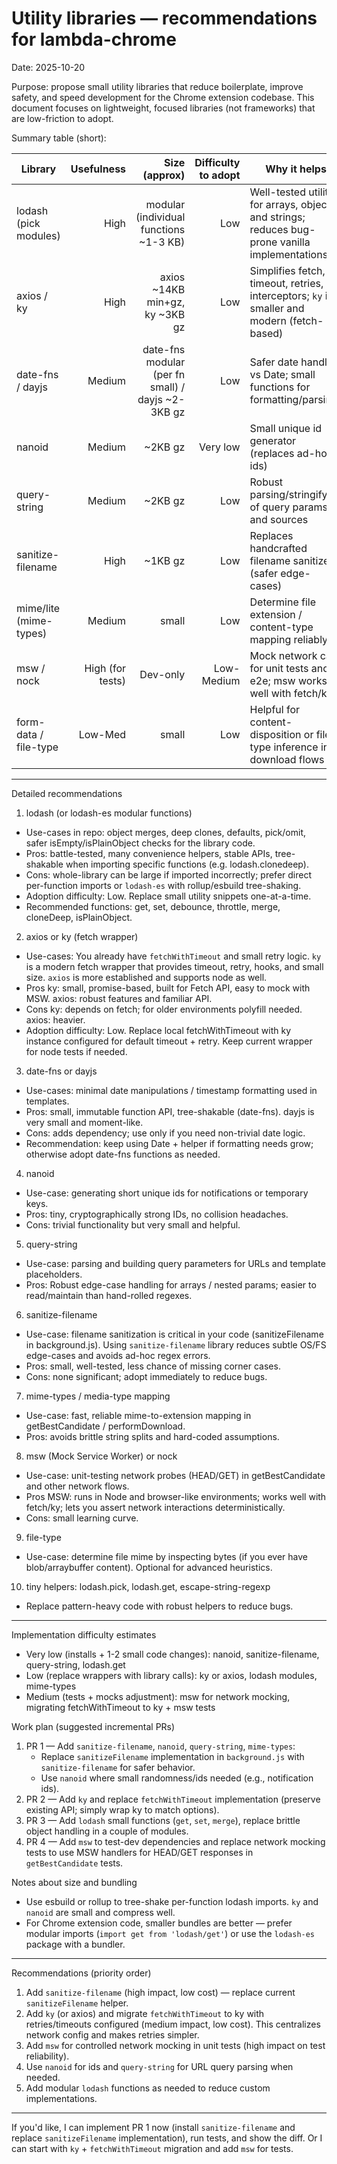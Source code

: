 # Utility libraries — recommendations for lambda-chrome

Date: 2025-10-20

Purpose: propose small utility libraries that reduce boilerplate, improve safety, and speed development for the Chrome extension codebase. This document focuses on lightweight, focused libraries (not frameworks) that are low-friction to adopt.

Summary table (short):

| Library | Usefulness | Size (approx) | Difficulty to adopt | Why it helps |
|---|---:|---:|---:|---|
| lodash (pick modules) | High | modular (individual functions ~1-3 KB) | Low | Well-tested utilities for arrays, objects, and strings; reduces bug-prone vanilla implementations |
| axios / ky | High | axios ~14KB min+gz, ky ~3KB gz | Low | Simplifies fetch, timeout, retries, interceptors; `ky` is smaller and modern (fetch-based) |
| date-fns / dayjs | Medium | date-fns modular (per fn small) / dayjs ~2-3KB gz | Low | Safer date handling vs Date; small functions for formatting/parsing |
| nanoid | Medium | ~2KB gz | Very low | Small unique id generator (replaces ad-hoc ids) |
| query-string | Medium | ~2KB gz | Low | Robust parsing/stringifying of query params and sources |
| sanitize-filename | High | ~1KB gz | Low | Replaces handcrafted filename sanitizers (safer edge-cases) |
| mime/lite (mime-types) | Medium | small | Low | Determine file extension / content-type mapping reliably |
| msw / nock | High (for tests) | Dev-only | Low-Medium | Mock network calls for unit tests and e2e; msw works well with fetch/ky |
| form-data / file-type | Low-Med | small | Low | Helpful for content-disposition or file-type inference in download flows |

---

Detailed recommendations

1) lodash (or lodash-es modular functions)
- Use-cases in repo: object merges, deep clones, defaults, pick/omit, safer isEmpty/isPlainObject checks for the library code.
- Pros: battle-tested, many convenience helpers, stable APIs, tree-shakable when importing specific functions (e.g. lodash.clonedeep).
- Cons: whole-library can be large if imported incorrectly; prefer direct per-function imports or `lodash-es` with rollup/esbuild tree-shaking.
- Adoption difficulty: Low. Replace small utility snippets one-at-a-time.
- Recommended functions: get, set, debounce, throttle, merge, cloneDeep, isPlainObject.

2) axios or ky (fetch wrapper)
- Use-cases: You already have `fetchWithTimeout` and small retry logic. `ky` is a modern fetch wrapper that provides timeout, retry, hooks, and small size. `axios` is more established and supports node as well.
- Pros ky: small, promise-based, built for Fetch API, easy to mock with MSW. axios: robust features and familiar API.
- Cons ky: depends on fetch; for older environments polyfill needed. axios: heavier.
- Adoption difficulty: Low. Replace local fetchWithTimeout with ky instance configured for default timeout + retry. Keep current wrapper for node tests if needed.

3) date-fns or dayjs
- Use-cases: minimal date manipulations / timestamp formatting used in templates.
- Pros: small, immutable function API, tree-shakable (date-fns). dayjs is very small and moment-like.
- Cons: adds dependency; use only if you need non-trivial date logic.
- Recommendation: keep using Date + helper if formatting needs grow; otherwise adopt date-fns functions as needed.

4) nanoid
- Use-case: generating short unique ids for notifications or temporary keys.
- Pros: tiny, cryptographically strong IDs, no collision headaches.
- Cons: trivial functionality but very small and helpful.

5) query-string
- Use-case: parsing and building query parameters for URLs and template placeholders.
- Pros: Robust edge-case handling for arrays / nested params; easier to read/maintain than hand-rolled regexes.

6) sanitize-filename
- Use-case: filename sanitization is critical in your code (sanitizeFilename in background.js). Using `sanitize-filename` library reduces subtle OS/FS edge-cases and avoids ad-hoc regex errors.
- Pros: small, well-tested, less chance of missing corner cases.
- Cons: none significant; adopt immediately to reduce bugs.

7) mime-types / media-type mapping
- Use-case: fast, reliable mime-to-extension mapping in getBestCandidate / performDownload.
- Pros: avoids brittle string splits and hard-coded assumptions.

8) msw (Mock Service Worker) or nock
- Use-case: unit-testing network probes (HEAD/GET) in getBestCandidate and other network flows.
- Pros MSW: runs in Node and browser-like environments; works well with fetch/ky; lets you assert network interactions deterministically.
- Cons: small learning curve.

9) file-type
- Use-case: determine file mime by inspecting bytes (if you ever have blob/arraybuffer content). Optional for advanced heuristics.

10) tiny helpers: lodash.pick, lodash.get, escape-string-regexp
- Replace pattern-heavy code with robust helpers to reduce bugs.

---

Implementation difficulty estimates
- Very low (installs + 1-2 small code changes): nanoid, sanitize-filename, query-string, lodash.get
- Low (replace wrappers with library calls): ky or axios, lodash modules, mime-types
- Medium (tests + mocks adjustment): msw for network mocking, migrating fetchWithTimeout to ky + msw tests

Work plan (suggested incremental PRs)
1. PR 1 — Add `sanitize-filename`, `nanoid`, `query-string`, `mime-types`:
   - Replace `sanitizeFilename` implementation in `background.js` with `sanitize-filename` for safer behavior.
   - Use `nanoid` where small randomness/ids needed (e.g., notification ids).
2. PR 2 — Add `ky` and replace `fetchWithTimeout` implementation (preserve existing API; simply wrap ky to match options).
3. PR 3 — Add `lodash` small functions (`get`, `set`, `merge`), replace brittle object handling in a couple of modules.
4. PR 4 — Add `msw` to test-dev dependencies and replace network mocking tests to use MSW handlers for HEAD/GET responses in `getBestCandidate` tests.

Notes about size and bundling
- Use esbuild or rollup to tree-shake per-function lodash imports. `ky` and `nanoid` are small and compress well.
- For Chrome extension code, smaller bundles are better — prefer modular imports (`import get from 'lodash/get'`) or use the `lodash-es` package with a bundler.

---

Recommendations (priority order)
1. Add `sanitize-filename` (high impact, low cost) — replace current `sanitizeFilename` helper.
2. Add `ky` (or axios) and migrate `fetchWithTimeout` to ky with retries/timeouts configured (medium impact, low cost). This centralizes network config and makes retries simpler.
3. Add `msw` for controlled network mocking in unit tests (high impact on test reliability).
4. Use `nanoid` for ids and `query-string` for URL query parsing when needed.
5. Add modular `lodash` functions as needed to reduce custom implementations.

---

If you'd like, I can implement PR 1 now (install `sanitize-filename` and replace `sanitizeFilename` implementation), run tests, and show the diff. Or I can start with `ky` + `fetchWithTimeout` migration and add `msw` for tests.
